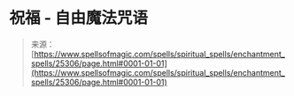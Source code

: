 <!--yml

分类：未分类

日期：2024年06月12日 19:12:06

-->

# 祝福 - 自由魔法咒语

> 来源：[https://www.spellsofmagic.com/spells/spiritual_spells/enchantment_spells/25306/page.html#0001-01-01](https://www.spellsofmagic.com/spells/spiritual_spells/enchantment_spells/25306/page.html#0001-01-01)
